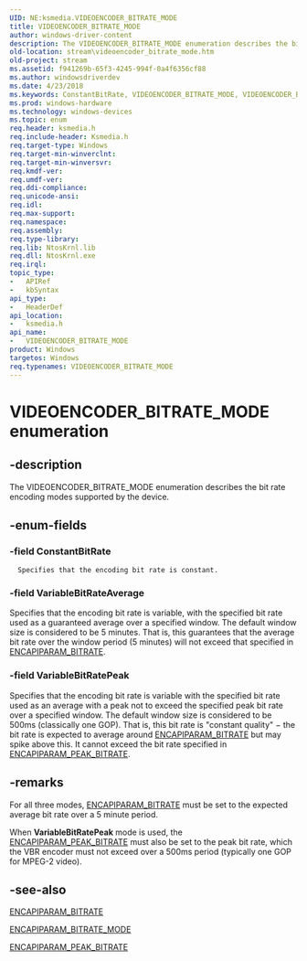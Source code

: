 ```yaml
---
UID: NE:ksmedia.VIDEOENCODER_BITRATE_MODE
title: VIDEOENCODER_BITRATE_MODE
author: windows-driver-content
description: The VIDEOENCODER_BITRATE_MODE enumeration describes the bit rate encoding modes supported by the device.
old-location: stream\videoencoder_bitrate_mode.htm
old-project: stream
ms.assetid: f941269b-65f3-4245-994f-0a4f6356cf88
ms.author: windowsdriverdev
ms.date: 4/23/2018
ms.keywords: ConstantBitRate, VIDEOENCODER_BITRATE_MODE, VIDEOENCODER_BITRATE_MODE enumeration [Streaming Media Devices], VariableBitRateAverage, VariableBitRatePeak, encoderef_9d060a81-91a8-4e1a-9043-17cbb179b386.xml, ksmedia/ConstantBitRate, ksmedia/VIDEOENCODER_BITRATE_MODE, ksmedia/VariableBitRateAverage, ksmedia/VariableBitRatePeak, stream.videoencoder_bitrate_mode
ms.prod: windows-hardware
ms.technology: windows-devices
ms.topic: enum
req.header: ksmedia.h
req.include-header: Ksmedia.h
req.target-type: Windows
req.target-min-winverclnt: 
req.target-min-winversvr: 
req.kmdf-ver: 
req.umdf-ver: 
req.ddi-compliance: 
req.unicode-ansi: 
req.idl: 
req.max-support: 
req.namespace: 
req.assembly: 
req.type-library: 
req.lib: NtosKrnl.lib
req.dll: NtosKrnl.exe
req.irql: 
topic_type:
-	APIRef
-	kbSyntax
api_type:
-	HeaderDef
api_location:
-	ksmedia.h
api_name:
-	VIDEOENCODER_BITRATE_MODE
product: Windows
targetos: Windows
req.typenames: VIDEOENCODER_BITRATE_MODE
---
```


# VIDEOENCODER_BITRATE_MODE enumeration


## -description


The VIDEOENCODER_BITRATE_MODE enumeration describes the bit rate encoding modes supported by the device.


## -enum-fields




### -field ConstantBitRate


      Specifies that the encoding bit rate is constant. 



### -field VariableBitRateAverage

Specifies that the encoding bit rate is variable, with the specified bit rate used as a guaranteed average over a specified window. The default window size is considered to be 5 minutes. That is, this guarantees that the average bit rate over the window period (5 minutes) will not exceed that specified in <a href="https://msdn.microsoft.com/library/windows/hardware/ff559520">ENCAPIPARAM_BITRATE</a>. 



### -field VariableBitRatePeak

Specifies that the encoding bit rate is variable with the specified bit rate used as an average with a peak not to exceed the specified peak bit rate over a specified window. The default window size is considered to be 500ms (classically one GOP). That is, this bit rate is "constant quality" − the bit rate is expected to average around <a href="https://msdn.microsoft.com/library/windows/hardware/ff559520">ENCAPIPARAM_BITRATE</a> but may spike above this. It cannot exceed the bit rate specified in <a href="https://msdn.microsoft.com/library/windows/hardware/ff559529">ENCAPIPARAM_PEAK_BITRATE</a>.


## -remarks



For all three modes, <a href="https://msdn.microsoft.com/library/windows/hardware/ff559520">ENCAPIPARAM_BITRATE</a> must be set to the expected average bit rate over a 5 minute period.

When <b>VariableBitRatePeak</b> mode is used, the <a href="https://msdn.microsoft.com/library/windows/hardware/ff559529">ENCAPIPARAM_PEAK_BITRATE</a> must also be set to the peak bit rate, which the VBR encoder must not exceed over a 500ms period (typically one GOP for MPEG-2 video).




## -see-also




<a href="https://msdn.microsoft.com/library/windows/hardware/ff559520">ENCAPIPARAM_BITRATE</a>



<a href="https://msdn.microsoft.com/library/windows/hardware/ff559524">ENCAPIPARAM_BITRATE_MODE</a>



<a href="https://msdn.microsoft.com/library/windows/hardware/ff559529">ENCAPIPARAM_PEAK_BITRATE</a>
 

 

